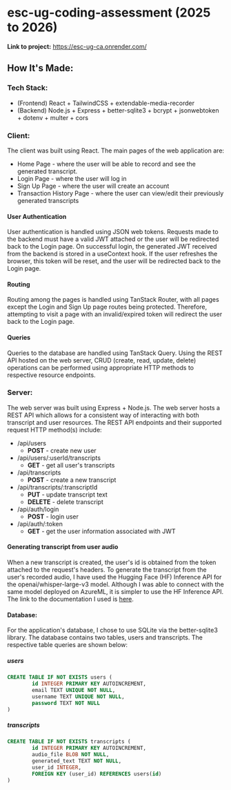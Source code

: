 # esc-ug-coding-assessment (2025 to 2026)

**Link to project:** https://esc-ug-ca.onrender.com/

## How It's Made:
### Tech Stack:
* (Frontend) React + TailwindCSS + extendable-media-recorder
* (Backend) Node.js + Express + better-sqlite3 + bcrypt + jsonwebtoken + dotenv + multer + cors

### Client:
The client was built using React. The main pages of the web application are: 
* Home Page - where the user will be able to record and see the generated transcript.
* Login Page - where the user will log in
* Sign Up Page - where the user will create an account
* Transaction History Page - where the user can view/edit their previously generated transcripts

#### User Authentication
User authentication is handled using JSON web tokens. Requests made to the backend must have a valid JWT attached or the user will be redirected back to the Login page. On successful login, the generated JWT received from the backend is stored in a useContext hook. If the user refreshes the browser, this token will be reset, and the user will be redirected back to the Login page. 

#### Routing
Routing among the pages is handled using TanStack Router, with all pages except the Login and Sign Up page routes being protected. Therefore, attempting to visit a page with an invalid/expired token will redirect the user back to the Login page. 

#### Queries
Queries to the database are handled using TanStack Query. Using the REST API hosted on the web server, CRUD (create, read, update, delete) operations can be performed using appropriate HTTP methods to respective resource endpoints. 

### Server:
The web server was built using Express + Node.js. The web server hosts a REST API which allows for a consistent way of interacting with both transcript and user resources. The REST API endpoints and their supported request HTTP method(s) include: 
* /api/users
  * **POST** - create new user
* /api/users/:userId/transcripts
  * **GET** - get all user's transcripts
* /api/transcripts
  * **POST** - create a new transcript
* /api/transcripts/:transcriptId
  * **PUT** - update transcript text 
  * **DELETE** - delete transcript
* /api/auth/login
  * **POST** - login user
* /api/auth/:token
  * **GET** - get the user information associated with JWT

#### Generating transcript from user audio
When a new transcript is created, the user's id is obtained from the token attached to the request's headers. To generate the transcript from the user's recorded audio, I have used the Hugging Face (HF) Inference API for the openai/whisper-large-v3 model. Although I was able to connect with the same model deployed on AzureML, it is simpler to use the HF Inference API. The link to the documentation I used is [here](https://huggingface.co/docs/inference-providers/tasks/automatic-speech-recognition#api-specification).


#### Database: 
For the application's database, I chose to use SQLite via the better-sqlite3 library. The database contains two tables, users and transcripts. The respective table queries are shown below: 

##### users  
```sql
CREATE TABLE IF NOT EXISTS users (
        id INTEGER PRIMARY KEY AUTOINCREMENT, 
        email TEXT UNIQUE NOT NULL, 
        username TEXT UNIQUE NOT NULL, 
        password TEXT NOT NULL
)
```

##### transcripts 
```sql
CREATE TABLE IF NOT EXISTS transcripts (
        id INTEGER PRIMARY KEY AUTOINCREMENT, 
        audio_file BLOB NOT NULL, 
        generated_text TEXT NOT NULL,
        user_id INTEGER,
        FOREIGN KEY (user_id) REFERENCES users(id)
)
```


